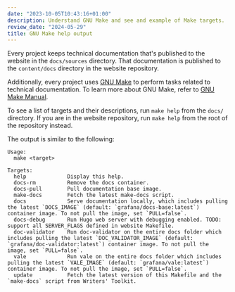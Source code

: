 ```yaml
---
date: "2023-10-05T10:43:16+01:00"
description: Understand GNU Make and see and example of Make targets.
review_date: "2024-05-29"
title: GNU Make help output
---
```


Every project keeps technical documentation that's published to the website in the `docs/sources` directory.
That documentation is published to the `content/docs` directory in the website repository.

Additionally, every project uses [GNU Make](https://www.gnu.org/software/make/) to perform tasks related to technical documentation.
To learn more about GNU Make, refer to [GNU Make Manual](https://www.gnu.org/software/make/manual/).

To see a list of targets and their descriptions, run `make help` from the `docs/` directory.
If you are in the website repository, run `make help` from the root of the repository instead.

The output is similar to the following:

```console
Usage:
  make <target>

Targets:
  help             Display this help.
  docs-rm          Remove the docs container.
  docs-pull        Pull documentation base image.
  make-docs        Fetch the latest make-docs script.
  docs             Serve documentation locally, which includes pulling the latest `DOCS_IMAGE` (default: `grafana/docs-base:latest`) container image. To not pull the image, set `PULL=false`.
  docs-debug       Run Hugo web server with debugging enabled. TODO: support all SERVER_FLAGS defined in website Makefile.
  doc-validator    Run doc-validator on the entire docs folder which includes pulling the latest `DOC_VALIDATOR_IMAGE` (default: `grafana/doc-validator:latest`) container image. To not pull the image, set `PULL=false`.
  vale             Run vale on the entire docs folder which includes pulling the latest `VALE_IMAGE` (default: `grafana/vale:latest`) container image. To not pull the image, set `PULL=false`.
  update           Fetch the latest version of this Makefile and the `make-docs` script from Writers' Toolkit.
```
